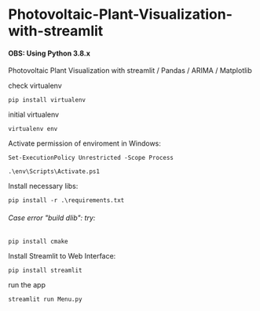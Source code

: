 # Photovoltaic-Plant-Visualization-with-streamlit

#### OBS: Using Python 3.8.x
Photovoltaic Plant Visualization with  streamlit / Pandas / ARIMA / Matplotlib

check virtualenv<p>
```pip install virtualenv```

initial virtualenv<p>
```virtualenv env```

Activate permission of enviroment in Windows:<p>
```Set-ExecutionPolicy Unrestricted -Scope Process``` <p>
```.\env\Scripts\Activate.ps1```<p>


Install necessary libs:<p>
```pip install -r .\requirements.txt```<p>

###### Case error "build dlib": try: <p>
```pip install cmake```

Install Streamlit to Web Interface: <p>
```pip install streamlit``` <p>
  
  
run the app<p>
```streamlit run Menu.py```

